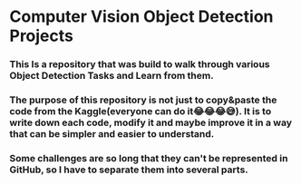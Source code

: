 # Computer Vision Object Detection Projects

### This Is a repository that was build to walk through various Object Detection Tasks and Learn from them.
### The purpose of this repository is not just to copy&paste the code from the Kaggle(everyone can do it😂😂😂😅). It is to write down each code, modify it and maybe improve it in a way that can be simpler and easier to understand.


### Some challenges are so long that they can't be represented in GitHub, so I have to separate them into several parts.

